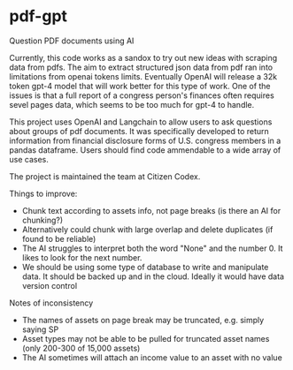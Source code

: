 # pdf-gpt
Question PDF documents using AI

Currently, this code works as a sandox to try out new ideas with scraping data from pdfs. The aim to extract structured json data from pdf ran into limitations from openai tokens limits. Eventually OpenAI will release a 32k token gpt-4 model that will work better for this type of work. One of the issues is that a full report of a congress person's finances often requires sevel pages data, which seems to be too much for gpt-4 to handle.

This project uses OpenAI and Langchain to allow users to ask questions about groups of pdf documents. It was specifically developed to return information from financial disclosure forms of U.S. congress members in a pandas dataframe. Users should find code ammendable to a wide array of use cases. 

The project is maintained the team at Citizen Codex. 

Things to improve: 
* Chunk text according to assets info, not page breaks (is there an AI for chunking?)
* Alternatively could chunk with large overlap and delete duplicates (if found to be reliable)
* The AI struggles to interpret both the word "None" and the number 0. It likes to look for the next number. 
* We should be using some type of database to write and manipulate data. It should be backed up and in the cloud. Ideally it would have data version control 

Notes of inconsistency 
* The names of assets on page break may be truncated, e.g. simply saying SP 
* Asset types may not be able to be pulled for truncated asset names (only 200-300 of 15,000 assets)
* The AI sometimes will attach an income value to an asset with no value

